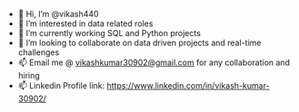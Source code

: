 - 👋 Hi, I’m @vikash440
- 👀 I’m interested in data related roles
- 🌱 I’m currently working SQL and Python projects  
- 💞️ I’m looking to collaborate on data driven projects and real-time challenges 
- 📫 Email me @ vikashkumar30902@gmail.com for any collaboration and hiring 
- 📫 Linkedin Profile link: https://www.linkedin.com/in/vikash-kumar-30902/



